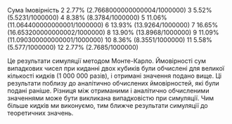 Сума    Імовірність
2       2.77% (2.7668000000000004/1000000)
3       5.52% (5.5231/1000000)
4       8.38% (8.3784/1000000)
5       11.06% (11.064400000000001/1000000)
6       13.93% (13.9264/1000000)
7       16.65% (16.653200000000002/1000000)
8       13.90% (13.8968/1000000)
9       11.09% (11.090300000000001/1000000)
10      8.36% (8.3551/1000000)
11      5.58% (5.577/1000000)
12      2.77% (2.7685/1000000)

Це результати симуляції методом Монте-Карло. 
Ймовірності сум випадкових чисел при киданні двох кубиків були обчислені для великої кількості кидків
 (1 000 000 разів), і отримані значення подано вище. Ці результати поблизу до аналітично обчислених 
 ймовірностей, які були подані раніше. Різниця між отриманими і аналітично обчисленими значеннями 
 може бути викликана випадковістю при симуляції. Чим більше кидків ми виконуємо, тим ближче 
 результати симуляції до теоретичних значень.